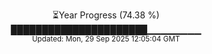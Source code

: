 <p align="center">
⏳Year Progress (74.38 %)<br>
██████████████████████▁▁▁▁▁▁▁▁ <br>
<sub>Updated: Mon, 29 Sep 2025 12:05:04 GMT</sub>
</p>

